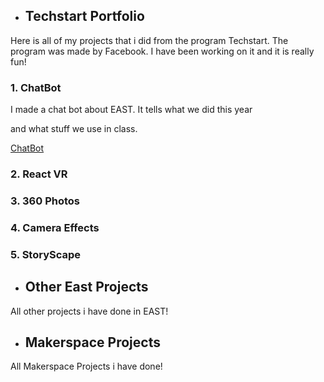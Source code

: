 - ## Techstart Portfolio

Here is all of my projects that i did from the program Techstart.
The program was made by Facebook.  I have been working on it and 
it is really fun!



### 1. **ChatBot**

I made a chat bot about EAST.  It tells what we did this year 

and what stuff we use in class.

[ChatBot](https://www.messenger.com/t/1681532978531920)



### 2. **React VR**



### 3. **360 Photos**



### 4. **Camera Effects**



### 5. **StoryScape**






- ## Other East Projects

All other projects i have done in EAST!








- ## Makerspace Projects

All Makerspace Projects i have done!
